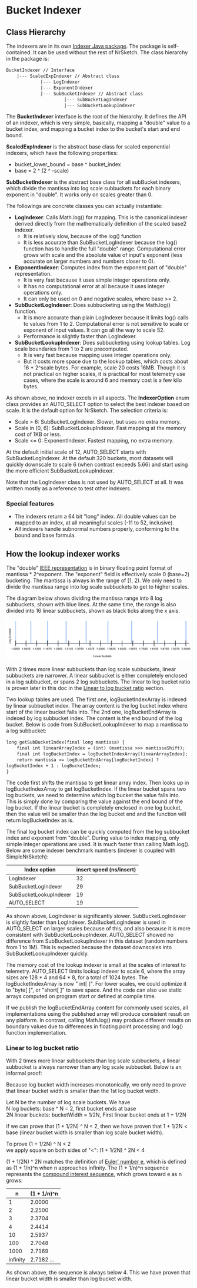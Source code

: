 # Bucket Indexer

## Class Hierarchy

The indexers are in its own [Indexer Java package](src/main/java/com/newrelic/nrsketch/indexer). The package is
self-contained. It can be used without the rest of NrSketch. The class hierarchy in the package is:

    BucketIndexer // Interface
        |--- ScaledExpIndexer // Abstract class
                 |--- LogIndexer
                 |--- ExponentIndexer
                 |--- SubBucketIndexer // Abstract class
                          |--- SubBucketLogIndexer
                          |--- SubBucketLookupIndexer

The **BucketIndexer** interface is the root of the hierarchy. It defines the API of an indexer, which is very simple,
basically, mapping a "double" value to a bucket index, and mapping a bucket index to the bucket's start and end bound.

**ScaledExpIndexer** is the abstract base class for scaled exponential indexers, which have the following properties:

* bucket_lower_bound = base ^ bucket_index
* base = 2 ^ (2 ^ -scale)

**SubBucketIndexer** is the abstract base class for all subBucket indexers, which divide the mantissa into log scale
subbuckets for each binary exponent in "double". It works only on scales greater than 0.

The followings are concrete classes you can actually instantiate:

* **LogIndexer**: Calls Math.log() for mapping. This is the canonical indexer derived directly from the mathematically
  definition of the scaled base2 indexer.
    * It is relatively slow, because of the log() function
    * It is less accurate than SubBucketLogIndexer because the log() function has to handle the full "double" range.
      Computational error grows with scale and the absolute value of input's exponent (less accurate on larger numbers
      and numbers closer to 0).
* **ExponentIndexer**: Computes index from the exponent part of "double" representation.
    * It is very fast because it uses simple integer operations only.
    * It has no computational error at all because it uses integer operations only.
    * It can only be used on 0 and negative scales, where base >= 2.
* **SubBucketLogIndexer**: Does subbucketing using the Math.log() function.
    * It is more accurate than plain LogIndexer because it limits log() calls to values from 1 to 2. Computational error
      is not sensitive to scale or exponent of input values. It can go all the way to scale 52.
    * Performance is slightly faster than LogIndexer.
* **SubBucketLookupIndexer**: Does subbucketing using lookup tables. Log scale boundaries from 1 to 2 are precomputed.
    * It is very fast because mapping uses integer operations only.
    * But it costs more space due to the lookup tables, which costs about 16 * 2^scale bytes. For example, scale 20
      costs 16MB. Though it is not practical on higher scales, it is practical for most telemetry use cases, where the
      scale is around 6 and memory cost is a few kilo bytes.

As shown above, no indexer excels in all aspects. The **IndexerOption** enum class provides an AUTO_SELECT option to
select the best indexer based on scale. It is the default option for NrSketch. The selection criteria is:

* Scale > 6: SubBucketLogIndexer. Slower, but uses no extra memory.
* Scale in (0, 6]: SubBucketLookupIndexer. Fast mapping at the memory cost of 1KB or less.
* Scale <= 0: ExponentIndexer. Fastest mapping, no extra memory.

At the default initial scale of 12, AUTO_SELECT starts with SubBucketLogIndexer. At the default 320 buckets, most
datasets will quickly downscale to scale 6 (when contrast exceeds 5.66) and start using the more efficient
SubBucketLookupIndexer.

Note that the LogIndexer class is not used by AUTO_SELECT at all. It was written mostly as a reference to test other
indexers.

### Special features

* The indexers return a 64 bit "long" index. All double values can be mapped to an index, at all meaningful scales
  (-11 to 52, inclusive).
* All indexers handle subnormal numbers properly, conforming to the bound and base formula.

## How the lookup indexer works

The "double" [IEEE representation](https://en.wikipedia.org/wiki/Double-precision_floating-point_format)
is in binary floating point format of mantissa * 2^exponent. The "exponent" field is effectively scale 0 (base=2)
bucketing. The mantissa is always in the range of [1, 2). We only need to divide the mantissa range into log scale
subbuckets to get to higher scales.

The diagram below shows dividing the mantissa range into 8 log subbuckets, shown with blue lines. At the same time, the
range is also divided into 16 linear subbuckets, shown as black ticks along the x axis.

![Lookup table chart](./LookupTable.svg)

With 2 times more linear subbuckets than log scale subbuckets, linear subbuckets are narrower. A linear subbucket is
either completely enclosed in a log subbucket, or spans 2 log subbuckets. The linear to log bucket ratio is proven later
in this doc in the [Linear to log bucket ratio](#linear-to-log-bucket-ratio) section.

Two lookup tables are used. The first one, logBucketIndexArray is indexed by linear subbucket index. The array content
is the log bucket index where start of the linear bucket falls into. The 2nd one, logBucketEndArray is indexed by log
subbucket index. The content is the end bound of the log bucket. Below is code from SubBucketLookupIndexer to map a
mantissa to a log subbucket:

```
long getSubBucketIndex(final long mantissa) {
    final int linearArrayIndex = (int) (mantissa >>> mantissaShift);
    final int logBucketIndex = logBucketIndexArray[linearArrayIndex];
    return mantissa >= logBucketEndArray[logBucketIndex] ? logBucketIndex + 1 : logBucketIndex;
}
```

The code first shifts the mantissa to get linear array index. Then looks up in logBucketIndexArray to get
logBucketIndex. If the linear bucket spans two log buckets, we need to determine which log bucket the value falls into.
This is simply done by comparing the value against the end bound of the log bucket. If the linear bucket is completely
enclosed in one log bucket, then the value will be smaller than the log bucket end and the function will return
logBucketIndex as is.

The final log bucket index can be quickly computed from the log subbucket index and exponent from "double". During value
to index mapping, only simple integer operations are used. It is much faster than calling Math.log(). Below are some
indexer benchmark numbers (indexer is coupled with SimpleNrSketch):

| Index option            | insert speed (ns/insert) |
| ----------------------- | ------------------------ |
| LogIndexer              | 32 |
| SubBucketLogIndexer     | 29 |
| SubBucketLookupIndexer  | 19 |
| AUTO_SELECT             | 19 | 

As shown above, LogIndexer is significantly slower. SubBucketLogIndexer is slightly faster than LogIndexer.
SubBucketLogIndexer is used in AUTO_SELECT on larger scales because of this, and also because it is more consistent with
SubBucketLookupIndexer. AUTO_SELECT showed no difference from SubBucketLookupIndexer in this dataset (random numbers
from 1 to 1M). This is expected because the dataset downscales into SubBucketLookupIndexer quickly.

The memory cost of the lookup indexer is small at the scales of interest to telemetry. AUTO_SELECT limits lookup indexer
to scale 6, where the array sizes are 128 * 4 and 64 * 8, for a total of 1024 bytes. The logBucketIndexArray is now "
int[ ]". For lower scales, we could optimize it to "byte[ ]", or "short[ ]" to save space. And the code can also use
static arrays computed on program start or defined at compile time.

If we publish the logBucketEndArray content for commonly used scales, all implementations using the published array will
produce consistent result on any platform. In contrast, calling Math.log() may produce different results on boundary
values due to differences in floating point processing and log() function implementation.

### Linear to log bucket ratio

With 2 times more linear subbuckets than log scale subbuckets, a linear subbucket is always narrower than any log scale
subbucket. Below is an informal proof:

Because log bucket width increases monotonically, we only need to prove that linear bucket width is smaller than the 1st
log bucket width.

Let N be the number of log scale buckets. We have  
N log buckets: base ^ N = 2, first bucket ends at base  
2N linear buckets: bucketWidth = 1/2N, First linear bucket ends at 1 + 1/2N

if we can prove that (1 + 1/2N) ^ N < 2, then we have proven that 1 + 1/2N < base (linear bucket width is smaller than
log scale bucket width).

To prove (1 + 1/2N) ^ N < 2  
we apply square on both sides of "<": (1 + 1/2N) ^ 2N < 4

(1 + 1/2N) ^ 2N matches the definition of [Euler' number e](https://en.wikipedia.org/wiki/E_(mathematical_constant)),
which is defined as (1 + 1/n)^n when n approaches infinity. The (1 + 1/n)^n sequence represents
the [compound interest sequence](https://en.wikipedia.org/wiki/E_(mathematical_constant)#Compound_interest), which grows
toward e as n grows:

| n        | (1 + 1/n)^n |
| -------- | ----------- |
| 1        | 2.0000      |
| 2        | 2.2500      |
| 3        | 2.3704      |
| 4        | 2.4414      |
| 10       | 2.5937      |
| 100      | 2.7048      |
| 1000     | 2.7169      |
| infinity | 2.7182 ...  |

As shown above, the sequence is always below 4. This we have proven that linear bucket width is smaller than log bucket
width. 